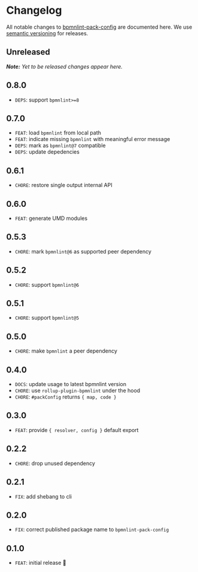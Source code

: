 # Changelog

All notable changes to [bpmnlint-pack-config](https://github.com/nikku/bpmnlint-pack-config) are documented here. We use [semantic versioning](http://semver.org/) for releases.

## Unreleased

___Note:__ Yet to be released changes appear here._

## 0.8.0

* `DEPS`: support `bpmnlint>=8`

## 0.7.0

* `FEAT`: load `bpmnlint` from local path
* `FEAT`: indicate missing `bpmnlint` with meaningful error message
* `DEPS`: mark as `bpmnlint@7` compatible
* `DEPS`: update depedencies

## 0.6.1

* `CHORE`: restore single output internal API

## 0.6.0

* `FEAT`: generate UMD modules

## 0.5.3

* `CHORE`: mark `bpmnlint@6` as supported peer dependency

## 0.5.2

* `CHORE`: support `bpmnlint@6`

## 0.5.1

* `CHORE`: support `bpmnlint@5`

## 0.5.0

* `CHORE`: make `bpmnlint` a peer dependency

## 0.4.0

* `DOCS`: update usage to latest bpmnlint version
* `CHORE`: use `rollup-plugin-bpmnlint` under the hood
* `CHORE`: `#packConfig` returns `{ map, code }`

## 0.3.0

* `FEAT`: provide `{ resolver, config }` default export

## 0.2.2

* `CHORE`: drop unused dependency

## 0.2.1

* `FIX`: add shebang to cli

## 0.2.0

* `FIX`: correct published package name to `bpmnlint-pack-config`

## 0.1.0

* `FEAT`: initial release :tada: